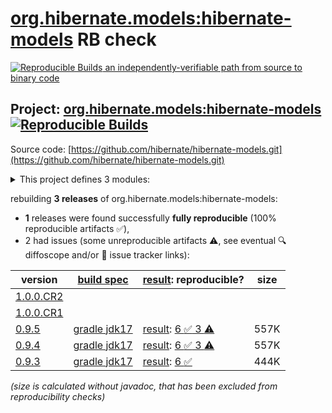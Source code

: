 [org.hibernate.models:hibernate-models](https://central.sonatype.com/artifact/org.hibernate.models/hibernate-models/versions) RB check
=======

[![Reproducible Builds](https://reproducible-builds.org/images/logos/rb.svg) an independently-verifiable path from source to binary code](https://reproducible-builds.org/)

## Project: [org.hibernate.models:hibernate-models](https://central.sonatype.com/artifact/org.hibernate.models/hibernate-models/versions) [![Reproducible Builds](https://img.shields.io/endpoint?url=https://raw.githubusercontent.com/jvm-repo-rebuild/reproducible-central/master/content/org/hibernate/models/hibernate-models/badge.json)](https://github.com/jvm-repo-rebuild/reproducible-central/blob/master/content/org/hibernate/models/hibernate-models/README.md)

Source code: [https://github.com/hibernate/hibernate-models.git](https://github.com/hibernate/hibernate-models.git)

<details><summary>This project defines 3 modules:</summary>

* [org.hibernate.models:hibernate-models](https://central.sonatype.com/artifact/org.hibernate.models/hibernate-models/overview)
* [org.hibernate.models:hibernate-models-bytebuddy](https://central.sonatype.com/artifact/org.hibernate.models/hibernate-models-bytebuddy/overview)
* [org.hibernate.models:hibernate-models-jandex](https://central.sonatype.com/artifact/org.hibernate.models/hibernate-models-jandex/overview)
</details>

rebuilding **3 releases** of org.hibernate.models:hibernate-models:
- **1** releases were found successfully **fully reproducible** (100% reproducible artifacts :white_check_mark:),
- 2 had issues (some unreproducible artifacts :warning:, see eventual :mag: diffoscope and/or :memo: issue tracker links):

| version | [build spec](/BUILDSPEC.md) | [result](https://reproducible-builds.org/docs/jvm/): reproducible? | size |
| -- | --------- | ------ | -- |
| [1.0.0.CR2](https://central.sonatype.com/artifact/org.hibernate.models/hibernate-models/1.0.0.CR2/pom) | | | |
| [1.0.0.CR1](https://central.sonatype.com/artifact/org.hibernate.models/hibernate-models/1.0.0.CR1/pom) | | | |
| [0.9.5](https://central.sonatype.com/artifact/org.hibernate.models/hibernate-models/0.9.5/pom) | [gradle jdk17](hibernate-models-0.9.5.buildspec) | [result](hibernate-models-0.9.5.buildinfo): [6 :white_check_mark:  3 :warning:](hibernate-models-0.9.5.buildcompare) | 557K |
| [0.9.4](https://central.sonatype.com/artifact/org.hibernate.models/hibernate-models/0.9.4/pom) | [gradle jdk17](hibernate-models-0.9.4.buildspec) | [result](hibernate-models-0.9.4.buildinfo): [6 :white_check_mark:  3 :warning:](hibernate-models-0.9.4.buildcompare) | 557K |
| [0.9.3](https://central.sonatype.com/artifact/org.hibernate.models/hibernate-models/0.9.3/pom) | [gradle jdk17](hibernate-models-0.9.3.buildspec) | [result](hibernate-models-0.9.3.buildinfo): [6 :white_check_mark: ](hibernate-models-0.9.3.buildcompare) | 444K |

<i>(size is calculated without javadoc, that has been excluded from reproducibility checks)</i>
